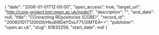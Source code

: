 {
  "date": "2006-01-01T12:00:00", 
  "open_access": true, 
  "target_url": "http://core-project.kmi.open.ac.uk/node/1", 
  "description": "", 
  "end_date": null, 
  "title": "COnnecting REpositories (CORE)", 
  "record_id": "20060101T120000/Hku69IDeYDxLF71/2IMTEA==", 
  "publisher": "open.ac.uk", 
  "slug": 61833256, 
  "start_date": null
}

